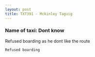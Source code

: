 ```yaml
---
layout: post
title: TXT391 - Mckinley Taguig
---
```


### Name of taxi: Dont know

Refused boarding as he dont like the route

```Refused boarding```
